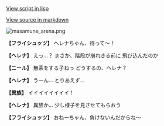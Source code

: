 [View script in lisp](../scripts/210131111.txt)

[View source in markdown](210131111.md)

![masamune_arena.png](../images/backgrounds/masamune_arena.png)

**【フライシュッツ】**
ヘレナちゃん、待って～！

**【ヘレナ】**
えっ…？
まさか、階段が崩れきる前に
飛び込んだのか

**【ニール】**
無茶をする子ねっ
どうするの、ヘレナ？

**【ヘレナ】**
うーん…
とりあえず…

**【異族】**
イイイイイイイイ！

**【ヘレナ】**
異族か…
少し様子を見させてもらおう

**【フライシュッツ】**
おねーちゃん、負けないんだからね～